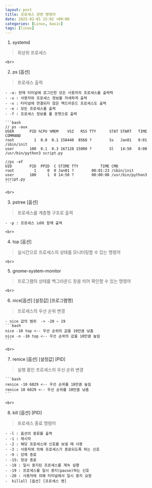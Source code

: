 ```yaml
---
layout: post
title: 프로세스 관련 명령어
date: 2025-02-01 15:02 +09:00
categories: [Linux, basic]
tags: [linux]     
---
```


1. systemd
> 최상위 프로세스

    <br>
2. ps [옵션]
> 프로세스 출력

    - -a: 현재 터미널에 로그인한 모든 사용자의 프로세스를 출력력
    - -u : 사용자와 프로세스 정보를 자세하게 출력
    - -x : 터미널에 연결되지 않은 백드라운드 프로세스도 출력
    - -e : 모든 프로세스를 출력
    - -f : 프로세스 정보를 풀 포멧으로 출력

    ```bash
    // ps -aux
    USER       PID %CPU %MEM    VSZ   RSS TTY      STAT START   TIME COMMAND
    root         1  0.0  0.1 158448  8568 ?        Ss   Jan01   0:01 /sbin/init
    user       100  0.1  0.3 167120 15000 ?        Sl   14:50   0:00 /usr/bin/python3 script.py

    //ps -ef
    UID        PID  PPID  C STIME TTY          TIME CMD
    root         1     0  0 Jan01 ?        00:01:23 /sbin/init
    user       100     1  0 14:50 ?        00:00:00 /usr/bin/python3 script.py
    ```

    <br>
3. pstree [옵션]
> 프로세스를 계층형 구조로 출력

    - -p : 프로세스 id와 함께 출력

    <br>
4. top [옵션]
> 실시간으로 프로세스의 상태를 모니터링할 수 있는 명령어

    <br>
5. gnome-system-monitor
> 프로그램의 상태를 백그라운드 창을 띄어 확인할 수 있는 명령어

    <br>
6. nice[옵션] [설정값] [프로그램명]
> 프로세스의 우선 순위 변경

    - nice 값의 범위  -> -20 ~ 19
    ```bash
    nice -10 top <-- 우선 순위의 값을 10만큼 낮춤
    nice -n -10 top <-- 우선 순위의 값을 10만큼 높임
    ```

    <br>
7. renice [옵션] [설정값] [PID]
> 실행 중인 프로세스의 우선 순위 변경

    ```bash
    renice -10 6029 <-- 우선 순위를 10만큼 높임
    renice 10 6029 <-- 우선 순위를 10만큼 낮춤
    ```

    <br>
8. kill [옵션] [PID]
> 프로세스 종료 명령어

    - -l : 옵션의 종류를 출력
    - -1 : 재시작
    - -2 : 해당 프로세스에 신호를 보낼 때 사용
    - -3 : 사용자에 의해 프로세스가 종료되도록 하는 신호
    - -9 : 강제 종료
    - -15: 정상 종료
    - -18 : 일시 중지된 프로세스를 계속 실행
    - -19 : 프로세스를 일시 중지(pause)하는 신호
    - -20 : 사용자에 의해 터미널에서 일시 중지 요청
    -  killall [옵션] [프로세스 명]

